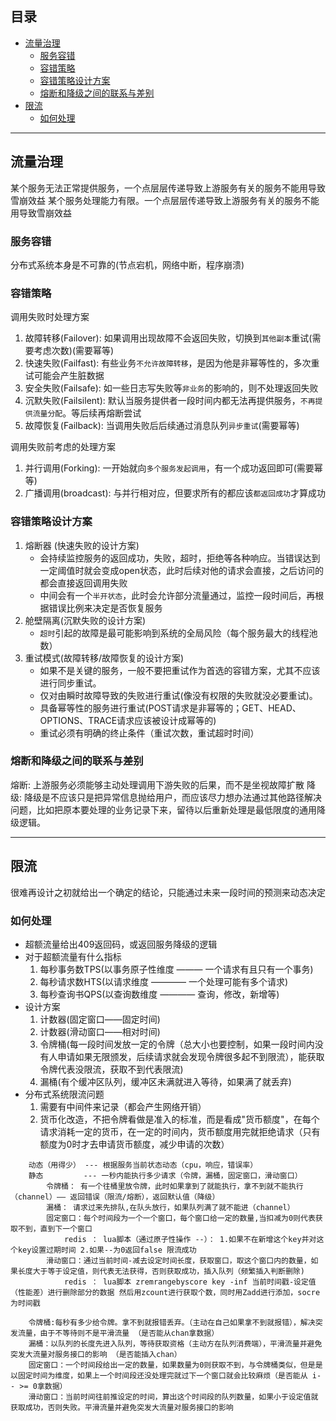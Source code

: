 ## 目录

- [流量治理](#流量治理)
    - [服务容错](#服务容错)
    - [容错策略](#容错策略)
    - [容错策略设计方案](#容错策略设计方案)
    - [熔断和降级之间的联系与差别](#熔断和降级之间的联系与差别)
- [限流](#限流)
    - [如何处理](#如何处理)

---

## 流量治理
某个服务无法正常提供服务，一个点层层传递导致上游服务有关的服务不能用导致雪崩效益
某个服务处理能力有限。一个点层层传递导致上游服务有关的服务不能用导致雪崩效益

### 服务容错
分布式系统本身是不可靠的(节点宕机，网络中断，程序崩溃)

### 容错策略
调用失败时处理方案
1. 故障转移(Failover): 如果调用出现故障不会返回失败，切换到`其他副本`重试(需要考虑次数)(需要幂等)
2. 快速失败(Failfast): 有些业务`不允许故障转移`，是因为他是非幂等性的，多次重试可能会产生脏数据
3. 安全失败(Failsafe): 如一些日志写失败等`非业务`的影响的，则不处理返回失败
4. 沉默失败(Failsilent): 默认当服务提供者一段时间内都无法再提供服务，`不再提供流量分配`。等后续再熔断尝试
5. 故障恢复(Failback): 当调用失败后后续通过消息队列`异步重试`(需要幂等)

调用失败前考虑的处理方案
1. 并行调用(Forking): 一开始就向`多个服务发起调用`，有一个成功返回即可(需要幂等)
2. 广播调用(broadcast): 与并行相对应，但要求所有的都应该`都返回成功`才算成功


### 容错策略设计方案
1. 熔断器 (快速失败的设计方案)
   * 会持续监控服务的返回成功，失败，超时，拒绝等各种响应。当错误达到一定阈值时就会变成open状态，此时后续对他的请求会直接，之后访问的都会直接返回调用失败
   * 中间会有一个`半开状态`，此时会允许部分流量通过，监控一段时间后，再根据错误比例来决定是否恢复服务
2. 舱壁隔离(沉默失败的设计方案)
   * `超时`引起的故障是最可能影响到系统的全局风险（每个服务最大的线程池数）
3. 重试模式(故障转移/故障恢复的设计方案)
   * 如果不是关键的服务，一般不要把重试作为首选的容错方案，尤其不应该进行同步重试。
   * 仅对由瞬时故障导致的失败进行重试(像没有权限的失败就没必要重试)。
   * 具备幂等性的服务进行重试(POST请求是非幂等的；GET、HEAD、OPTIONS、TRACE请求应该被设计成幂等的)
   * 重试必须有明确的终止条件（重试次数，重试超时时间）

### 熔断和降级之间的联系与差别
熔断: 上游服务必须能够主动处理调用下游失败的后果，而不是坐视故障扩散
降级: 降级是不应该只是把异常信息抛给用户，而应该尽力想办法通过其他路径解决问题，比如把原本要处理的业务记录下来，留待以后重新处理是最低限度的通用降级逻辑。

---

## 限流
很难再设计之初就给出一个确定的结论，只能通过未来一段时间的预测来动态决定

### 如何处理
* 超额流量给出409返回码，或返回服务降级的逻辑
* 对于超额流量有什么指标
  1. 每秒事务数TPS(以事务原子性维度 ——— 一个请求有且只有一个事务) 
  2. 每秒请求数HTS(以请求维度 ———— 一个处理可能有多个请求) 
  3. 每秒查询书QPS(以查询数维度 ———— 查询，修改，新增等)
* 设计方案
  1. 计数器(固定窗口——固定时间)
  2. 计数器(滑动窗口——相对时间)
  3. 令牌桶(每一段时间发放一定的令牌（总大小也要控制，如果一段时间内没有人申请如果无限颁发，后续请求就会发现令牌很多起不到限流），能获取令牌代表没限流，获取不到代表限流)
  4. 漏桶(有个缓冲区队列，缓冲区未满就进入等待，如果满了就丢弃)
* 分布式系统限流问题
  1. 需要有中间件来记录（都会产生网络开销）
  2. 货币化改造，不把令牌看做是准入的标准，而是看成"货币额度"，在每个请求消耗一定的货币，在一定的时间内，货币额度用完就拒绝请求（只有额度为0时才去申请货币额度，减少申请的次数）


```
    动态（用得少） --- 根据服务当前状态动态（cpu，响应，错误率）
    静态         --- 一秒内能执行多少请求（令牌，漏桶，固定窗口，滑动窗口）
        令牌桶： 有一个往桶里放令牌，此时如果拿到了就能执行，拿不到就不能执行（channel）—— 返回错误（限流/熔断），返回默认值（降级）
        漏桶： 请求过来先排队,在队头放行，如果队列满了就不能进（channel）
        固定窗口：每个时间段为一个一个窗口，每个窗口给一定的数量,当扣减为0则代表获取不到，直到下一个窗口
            redis ： lua脚本（通过原子性操作 --）： 1.如果不在新增这个key并对这个key设置过期时间 2.如果--为0返回false 限流成功
        滑动窗口：通过当前时间-减去设定时间长度，获取窗口，取这个窗口内的数量，如果长度大于等于设定值，则代表无法获得，否则获取成功，插入队列（频繁插入判断删除)
            redis ： lua脚本 zremrangebyscore key -inf 当前时间戳-设定值（性能差）进行删除部分的数据 然后用zcount进行获取个数，同时用Zadd进行添加，socre为时间戳

    令牌桶:每秒有多少给令牌。拿不到就报错丢弃。（主动在自己如果拿不到就报错），解决突发流量，由于不等待则不是平滑流量 （是否能从chan拿数据）
    漏桶：以队列的长度先进入队列，等待获取资格（主动方在队列消费端），平滑流量并避免突发大流量对服务接口的影响 （是否能插入chan）
    固定窗口：一个时间段给出一定的数量，如果数量为0则获取不到，与令牌桶类似，但是是以固定时间为维度，如果上一个时间段还没处理完就过下一个窗口就会比较麻烦（是否能从 i-- >= 0拿数据）
    滑动窗口：当前时间往前推设定的时间，算出这个时间段的队列数量，如果小于设定值就获取成功，否则失败。平滑流量并避免突发大流量对服务接口的影响 
```